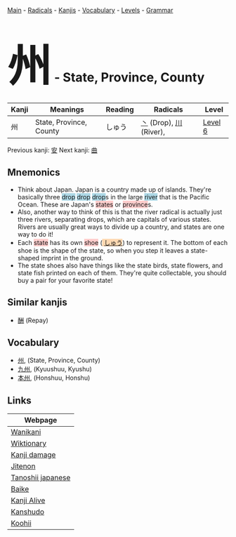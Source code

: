 <style> bigfont {font-size: 100px}</style>
[Main](../index.md) -
[Radicals](../radicals.md) -
[Kanjis](../kanjis.md) -
[Vocabulary](../vocabulary.md) -
[Levels](../levels.md) -
[Grammar](../grammar.md)
# <bigfont> 州</bigfont> - State, Province, County 

| Kanji | Meanings | Reading | Radicals | Level |
| --- | --- | --- | --- | --- |
| 州 | State, Province, County | しゅう | [丶](../radicals/丶.md) (Drop), [川](../radicals/川.md) (River),  | [Level 6](../levels/wk_level6.md) |

Previous kanji: [安](安.md) Next kanji: [曲](曲.md) 

## Mnemonics
 * Think about Japan. Japan is a country made up of islands. They're basically three <span style="background-color:#ADD8E6"> drop</span> <span style="background-color:#ADD8E6"> drop</span> <span style="background-color:#ADD8E6"> drop</span>s in the large <span style="background-color:#ADD8E6"> river</span> that is the Pacific Ocean. These are Japan's <span style="background-color:#ffcccb"> states</span> or <span style="background-color:#ffcccb"> province</span>s.
* Also, another way to think of this is that the river radical is actually just three rivers, separating drops, which are capitals of various states. Rivers are usually great ways to divide up a country, and states are one way to do it!
* Each <span style="background-color:#ffcccb"> state</span> has its own <span style="background-color:#ffcccb"> shoe</span> (<span style="background-color:#fed8b1"> [しゅう](https://jisho.org/search/しゅう)</span>) to represent it. The bottom of each shoe is the shape of the state, so when you step it leaves a state-shaped imprint in the ground.
* The state shoes also have things like the state birds, state flowers, and state fish printed on each of them. They're quite collectable, you should buy a pair for your favorite state!


## Similar kanjis
 * [酬](酬.md) (Repay)


## Vocabulary
 * [州](../vocabulary/州.md), (State, Province, County)
* [九州](../vocabulary/州.md), (Kyuushuu, Kyushu)
* [本州](../vocabulary/州.md), (Honshuu, Honshu)



## Links 

| Webpage |
| --- |
| [Wanikani          ](https://www.wanikani.com/kanji/州) |
| [Wiktionary        ](https://en.wiktionary.org/wiki/州) |
| [Kanji damage      ](http://www.kanjidamage.com/kanji/search?utf8=✓&q=州) |
| [Jitenon           ](https://jitenon.com/kanji/州) |
| [Tanoshii japanese ](https://www.tanoshiijapanese.com/dictionary/kanji.cfm?k=州) |
| [Baike             ](https://baike.baidu.com/item/州) |
| [Kanji Alive       ](https://app.kanjialive.com/州) |
| [Kanshudo          ](https://www.kanshudo.com/searchmn?q=州) |
| [Koohii            ](https://kanji.koohii.com/study/kanji/州) |
